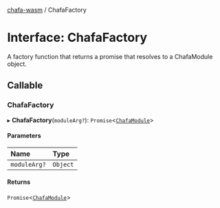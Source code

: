 [chafa-wasm](../README.md) / ChafaFactory

# Interface: ChafaFactory

A factory function that returns a promise that resolves to a ChafaModule object.

## Callable

### ChafaFactory

▸ **ChafaFactory**(`moduleArg?`): `Promise`\<[`ChafaModule`](ChafaModule.md)\>

#### Parameters

| Name | Type |
| :------ | :------ |
| `moduleArg?` | `Object` |

#### Returns

`Promise`\<[`ChafaModule`](ChafaModule.md)\>
